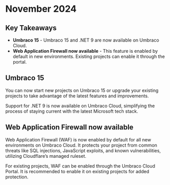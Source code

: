 # November 2024

## Key Takeaways

* **Umbraco 15** - Umbraco 15 and .NET 9 are now available on Umbraco Cloud.
* **Web Application Firewall now available** - This feature is enabled by default in new environments. Existing projects can enable it through the portal.

## Umbraco 15
You can now start new projects on Umbraco 15 or upgrade your existing projects to take advantage of the latest features and improvements.

Support for .NET 9 is now available on Umbraco Cloud, simplifying the process of staying current with the latest Microsoft tech stack.

## Web Application Firewall now available
Web Application Firewall (WAF) is now enabled by default for all new environments on Umbraco Cloud.
It protects your project from common threats like SQL injections, JavaScript exploits, and known vulnerabilities, utilizing Cloudflare’s managed ruleset.

For existing projects, WAF can be enabled through the Umbraco Cloud Portal. It is recommended to enable it on existing projects for added protection.
